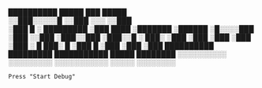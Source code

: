 ﻿
 ██████████            █████        ███  █████    
░░███░░░░░█           ░░███        ░░░  ░░███     
 ░███  █ ░   █████████ ░███        ████  ░███████ 
 ░██████    ░█░░░░███  ░███       ░░███  ░███░░███
 ░███░░█    ░   ███░   ░███        ░███  ░███ ░███
 ░███ ░   █   ███░   █ ░███      █ ░███  ░███ ░███
 ██████████  █████████ ███████████ █████ ████████ 
░░░░░░░░░░  ░░░░░░░░░ ░░░░░░░░░░░ ░░░░░ ░░░░░░░░  

	Press "Start Debug"